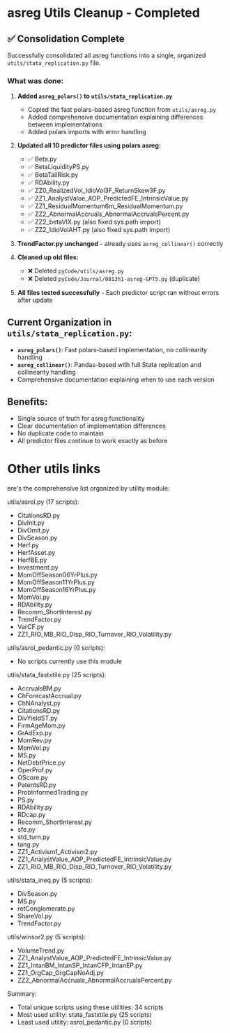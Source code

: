 # asreg Utils Cleanup - Completed

## ✅ Consolidation Complete

Successfully consolidated all asreg functions into a single, organized `utils/stata_replication.py` file.

### What was done:

1. **Added `asreg_polars()` to `utils/stata_replication.py`**
   - Copied the fast polars-based asreg function from `utils/asreg.py`
   - Added comprehensive documentation explaining differences between implementations
   - Added polars imports with error handling

2. **Updated all 10 predictor files using polars asreg:**
   - ✅ Beta.py
   - ✅ BetaLiquidityPS.py  
   - ✅ BetaTailRisk.py
   - ✅ RDAbility.py
   - ✅ ZZ0_RealizedVol_IdioVol3F_ReturnSkew3F.py
   - ✅ ZZ1_AnalystValue_AOP_PredictedFE_IntrinsicValue.py
   - ✅ ZZ1_ResidualMomentum6m_ResidualMomentum.py
   - ✅ ZZ2_AbnormalAccruals_AbnormalAccrualsPercent.py
   - ✅ ZZ2_betaVIX.py (also fixed sys.path import)
   - ✅ ZZ2_IdioVolAHT.py (also fixed sys.path import)

3. **TrendFactor.py unchanged** - already uses `asreg_collinear()` correctly

4. **Cleaned up old files:**
   - ❌ Deleted `pyCode/utils/asreg.py`
   - ❌ Deleted `pyCode/Journal/0813h1-asreg-GPT5.py` (duplicate)

5. **All files tested successfully** - Each predictor script ran without errors after update

## Current Organization in `utils/stata_replication.py`:

- **`asreg_polars()`**: Fast polars-based implementation, no collinearity handling
- **`asreg_collinear()`**: Pandas-based with full Stata replication and collinearity handling  
- Comprehensive documentation explaining when to use each version

## Benefits:
- Single source of truth for asreg functionality
- Clear documentation of implementation differences  
- No duplicate code to maintain
- All predictor files continue to work exactly as before

# Other utils links

ere's the comprehensive list
  organized by utility module:

  utils/asrol.py (17 scripts):

  - CitationsRD.py
  - DivInit.py
  - DivOmit.py
  - DivSeason.py
  - Herf.py
  - HerfAsset.py
  - HerfBE.py
  - Investment.py
  - MomOffSeason06YrPlus.py
  - MomOffSeason11YrPlus.py
  - MomOffSeason16YrPlus.py
  - MomVol.py
  - RDAbility.py
  - Recomm_ShortInterest.py
  - TrendFactor.py
  - VarCF.py
  - ZZ1_RIO_MB_RIO_Disp_RIO_Turnover_RIO_Volatility.py

  utils/asrol_pedantic.py (0 scripts):

  - No scripts currently use this module

  utils/stata_fastxtile.py (25 scripts):

  - AccrualsBM.py
  - ChForecastAccrual.py
  - ChNAnalyst.py
  - CitationsRD.py
  - DivYieldST.py
  - FirmAgeMom.py
  - GrAdExp.py
  - MomRev.py
  - MomVol.py
  - MS.py
  - NetDebtPrice.py
  - OperProf.py
  - OScore.py
  - PatentsRD.py
  - ProbInformedTrading.py
  - PS.py
  - RDAbility.py
  - RDcap.py
  - Recomm_ShortInterest.py
  - sfe.py
  - std_turn.py
  - tang.py
  - ZZ1_Activism1_Activism2.py
  - ZZ1_AnalystValue_AOP_PredictedFE_IntrinsicValue.py
  - ZZ1_RIO_MB_RIO_Disp_RIO_Turnover_RIO_Volatility.py

  utils/stata_ineq.py (5 scripts):

  - DivSeason.py
  - MS.py
  - retConglomerate.py
  - ShareVol.py
  - TrendFactor.py

  utils/winsor2.py (5 scripts):

  - VolumeTrend.py
  - ZZ1_AnalystValue_AOP_PredictedFE_IntrinsicValue.py
  - ZZ1_IntanBM_IntanSP_IntanCFP_IntanEP.py
  - ZZ1_OrgCap_OrgCapNoAdj.py
  - ZZ2_AbnormalAccruals_AbnormalAccrualsPercent.py

  Summary:
  - Total unique scripts using these utilities: 34 scripts
  - Most used utility: stata_fastxtile.py (25 scripts)
  - Least used utility: asrol_pedantic.py (0 scripts)
